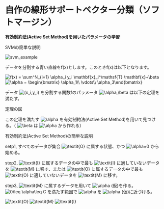 # 自作の線形サポートベクター分類（ソフトマージン）
**有効制約法(Active Set Method)を用いたパラメータの学習**

SVMの簡単な説明

![svm_example](https://user-images.githubusercontent.com/91111835/154810400-403d050e-71d0-4824-b477-81b90a37cb60.png)

データを分割する青い直線をf(x)とします。このときf(x)は以下となります。

<img src="https://latex.codecogs.com/svg.image?f(x)&space;=&space;\sum^N_{i=1}&space;\alpha_i&space;y_i&space;\mathbf{x}_i^\mathsf{T}&space;\mathbf{x}&plus;\beta" title="f(x) = \sum^N_{i=1} \alpha_i y_i \mathbf{x}_i^\mathsf{T} \mathbf{x}+\beta" />

<img src="https://latex.codecogs.com/svg.image?\alpha&space;=&space;\begin{bmatrix}&space;\alpha_1\\&space;\vdots\\&space;\alpha_3\end{bmatrix}" title="\alpha = \begin{bmatrix} \alpha_1\\ \vdots\\ \alpha_3\end{bmatrix}" />

データ
<img src="https://latex.codecogs.com/svg.image?(x_i,y_i)" title="(x_i,y_i)" />
を分割する関数fのパラメータ
<img src="https://latex.codecogs.com/svg.image?\alpha,\beta" title="\alpha,\beta" />
は以下の定理を満たす。

定理の図

この定理を満たす
<img src="https://latex.codecogs.com/svg.image?\alpha" title="\alpha" />
を有効制約法(Active Set Method)を用いて見つける。（
<img src="https://latex.codecogs.com/svg.image?\beta" title="\beta" />
は
<img src="https://latex.codecogs.com/svg.image?\alpha" title="\alpha" />
から作れる）

有効制約法(Active Set Method)の簡単な説明

setp1, すべてのデータが集合
<img src="https://latex.codecogs.com/svg.image?\textit{O}" title="\textit{O}" />
に属する状態、かつ
<img src="https://latex.codecogs.com/svg.image?\alpha=0" title="\alpha=0" />
から始める。

step2, 
<img src="https://latex.codecogs.com/svg.image?\textit{I}" title="\textit{I}" />
に属するデータの中で最も
<img src="https://latex.codecogs.com/svg.image?\textit{I}" title="\textit{I}" />
に適していないデータを
<img src="https://latex.codecogs.com/svg.image?\textit{M}" title="\textit{M}" />
に移す、または
<img src="https://latex.codecogs.com/svg.image?\textit{O}" title="\textit{O}" />
に属するデータの中で最も
<img src="https://latex.codecogs.com/svg.image?\textit{O}" title="\textit{O}" />
に適していないデータを
<img src="https://latex.codecogs.com/svg.image?\textit{M}" title="\textit{M}" />
に移す。

step3, 
<img src="https://latex.codecogs.com/svg.image?\textit{M}" title="\textit{M}" />
に属するデータを用いて
<img src="https://latex.codecogs.com/svg.image?\alpha" title="\alpha" />
(仮)を作る。
<img src="https://latex.codecogs.com/svg.image?0\leq&space;\alpha\leq&space;C" title="0\leq \alpha\leq C" />
を満たす範囲で
<img src="https://latex.codecogs.com/svg.image?\alpha" title="\alpha" />
を
<img src="https://latex.codecogs.com/svg.image?\alpha" title="\alpha" />
(仮)に近づける。


<img src="https://latex.codecogs.com/svg.image?\textit{O}" title="\textit{O}" />
<img src="https://latex.codecogs.com/svg.image?\textit{M}" title="\textit{M}" />
<img src="https://latex.codecogs.com/svg.image?\textit{I}" title="\textit{I}" />
